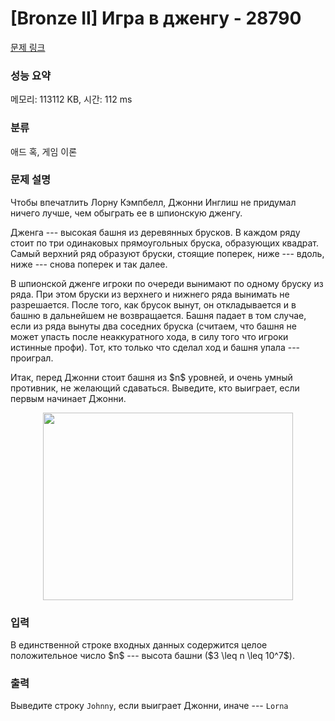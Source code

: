 # [Bronze II] Игра в дженгу - 28790 

[문제 링크](https://www.acmicpc.net/problem/28790) 

### 성능 요약

메모리: 113112 KB, 시간: 112 ms

### 분류

애드 혹, 게임 이론

### 문제 설명

<p>Чтобы впечатлить Лорну Кэмпбелл, Джонни Инглиш не придумал ничего лучше, чем обыграть ее в шпионскую дженгу. </p>

<p>Дженга --- высокая башня из деревянных брусков. В каждом ряду стоит по три одинаковых прямоугольных бруска, образующих квадрат. Самый верхний ряд образуют бруски, стоящие поперек, ниже --- вдоль, ниже --- снова поперек и так далее. </p>

<p>В шпионской дженге игроки по очереди вынимают по одному бруску из ряда. При этом бруски из верхнего и нижнего ряда вынимать не разрешается. После того, как брусок вынут, он откладывается и в башню в дальнейшем не возвращается. Башня падает в том случае, если из ряда вынуты два соседних бруска (считаем, что башня не может упасть после неаккуратного хода, в силу того что игроки истинные профи). Тот, кто только что сделал ход и башня упала --- проиграл. </p>

<p>Итак, перед Джонни стоит башня из $n$ уровней, и очень умный противник, не желающий сдаваться. Выведите, кто выиграет, если первым начинает Джонни.</p>

<p style="text-align: center;"><img alt="" src="" style="width: 400px; height: 300px;"></p>

### 입력 

 <p>В единственной строке входных данных содержится целое положительное число $n$ --- высота башни ($3 \leq n \leq 10^7$).</p>

### 출력 

 <p>Выведите строку <code>Johnny</code>, если выиграет Джонни, иначе --- <code>Lorna</code></p>

